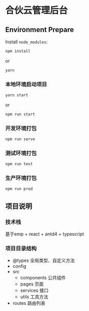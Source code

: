 # 合伙云管理后台

## Environment Prepare

Install `node_modules`:

```bash
npm install
```
or
```bash
yarn
```

### 本地环境启动项目

```bash
yarn start
``` 
or 
```bash
npm run start
```

### 开发环境打包

```bash
npm run serve
```

### 测试环境打包

```bash
npm run test
```

### 生产环境打包

```bash
npm run prod
```


## 项目说明

### 技术栈
基于emp + react + antd4 + typescript

### 项目目录结构
- @types 全局类型、自定义方法
- config 
- src
  - components 公共组件
  - pages 页面
  - services 接口
  - utils 工具方法
- routes 路由列表
